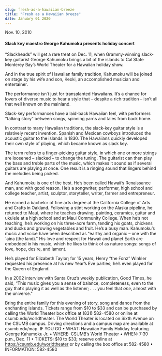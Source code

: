 ```yaml
---
slug: fresh-as-a-hawaiian-breeze
title: "Fresh as a Hawaiian breeze"
date: January 01 2020
---
```


 
<p>Nov. 10, 2010</p>
<h4>Slack key maestro George Kahumoku presents holiday concert</h4>
<p>
  “Slackheads” will get a rare treat on Dec. 11, when Grammy-winning slack-key
  guitarist George Kahumoku brings a bit of the islands to Cal State Monterey
  Bay’s World Theater for a Hawaiian holiday show.
</p>
<p>
  And in the true spirit of Hawaiian family tradition, Kahumoku will be joined
  on stage by his wife and son, Keoki, an accomplished musician and entertainer.
</p>
<p>
  The performance isn’t just for transplanted Hawaiians. It’s a chance for
  lovers of diverse music to hear a style that – despite a rich tradition –
  isn’t all that well known on the mainland.
</p>
<p>
  Slack-key performances have a laid-back Hawaiian feel, with performers
  “talking story” between songs, spinning yarns and tales from back home.
</p>
<p>
  In contrast to many Hawaiian traditions, the slack-key guitar style is a
  relatively recent invention. Spanish and Mexican cowboys introduced the
  acoustic guitar to the islands in 1830. The Hawaiians quickly developed their
  own style of playing, which became known as slack key.
</p>
<p>
  The term refers to a finger-picking guitar style, in which one or more strings
  are loosened – slacked – to change the tuning. The guitarist can then play the
  bass and treble parts of the music, which makes it sound as if several guitars
  are playing at once. One result is a ringing sound that lingers behind the
  melodies being picked.
</p>
<p>
  And Kahumoku is one of the best. He’s been called Hawaii’s Renaissance man,
  and with good reason. He’s a songwriter, performer, high school and college
  teacher, artist, sculptor, storyteller, writer, farmer and entrepreneur.
</p>
<p>
  He earned a bachelor of fine arts degree at the California College of Arts and
  Crafts in Oakland. Following a stint working on the Alaska pipeline, he
  returned to Maui, where he teaches drawing, painting, ceramics, guitar and
  ukulele at a high school and at Maui Community College. When he’s not
  teaching, he’s working on his three-acre farm, tending his goats, chickens and
  ducks and growing vegetables and fruit. He’s a busy man. Kahumoku’s music and
  voice have been described as "earthy and organic – one with the `aina (the
  land)." His love and respect for Hawaii and planet Earth are embedded in his
  music, which he likes to think of as nature songs: songs of love, hope,
  desire, and lament.
</p>
<p>
  He’s played for Elizabeth Taylor; for 15 years, Henry “the Fonz” Winkler
  requested his presence at his new Year’s Eve parties; he’s even played for the
  Queen of England.
</p>
<p>
  In a 2002 interview with Santa Cruz’s weekly publication, Good Times, he said,
  “This music gives you a sense of balance, completeness, even to the guy that’s
  playing it as well as the listener; . . . you feel that <em>one</em>, almost
  with the universe."
</p>
<p>
  Bring the entire family for this evening of story, song and dance from the
  enchanting islands. Tickets range from $10 to $33 and can be purchased by
  calling the World Theater box office at (831) 582-4580 or online at
  csumb.edu/worldtheater. The World Theater is located on Sixth Avenue on the
  CSUMB campus. Driving directions and a campus map are available at
  csumb.edu/map. IF YOU GO • WHAT: Hawaiian Family Holiday featuring George
  Kahumoku Jr. • WHERE: CSUMB’s World Theater • WHEN: 7:30 p.m., Dec. 11 •
  TICKETS: $10 to $33; reserve online at
  <a href="https://csumb.edu/worldtheater" title="https://csumb.edu/worldtheater"
    >https://csumb.edu/worldtheater</a
  >
  or by calling the box office at 582-4580 • INFORMATION: 582-4580
</p>
<p></p>
 
